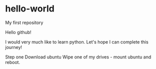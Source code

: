 # hello-world
My first repository


Hello github!

I would very much like to learn python. Let's hope I can complete this journey!



Step one
  Download ubuntu
    Wipe one of my drives - mount ubuntu and reboot.

